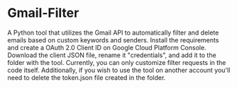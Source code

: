 # Gmail-Filter 
A Python tool that utilizes the Gmail API to automatically filter and delete emails based on custom keywords and senders. Install the requirements and create a OAuth 2.0 Client ID on Google Cloud Platform Console. Download the client JSON file, rename it "credentials", and add it to the folder with the tool. Currently, you can only customize filter requests in the code itself. Additionally, if you wish to use the tool on another account you'll need to delete the token.json file created in the folder.
